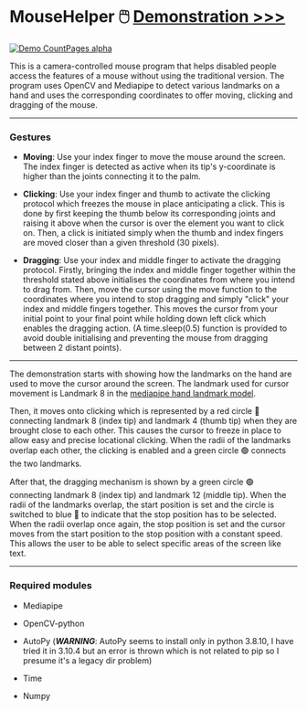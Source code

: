 # MouseHelper 🖱️ [Demonstration >>>](https://github.com/Dhivyno/MouseHelper/blob/main/Mouse%20Helper%20Demonstration.mp4)

[![Demo CountPages alpha](https://share.gifyoutube.com/KzB6Gb.gif)](https://www.youtube.com/watch?v=ek1j272iAmc)


This is a camera-controlled mouse program that helps disabled people access the features of a mouse without using the traditional version. The program uses OpenCV and Mediapipe to detect various landmarks on a hand and uses the corresponding coordinates to offer moving, clicking and dragging of the mouse. 

---

### Gestures

- **Moving**: Use your index finger to move the mouse around the screen. The index finger is detected as active when its tip's y-coordinate is higher than the joints connecting it to the palm.

- **Clicking**: Use your index finger and thumb to activate the clicking protocol which freezes the mouse in place anticipating a click. This is done by first keeping the thumb below its corresponding joints and raising it above when the cursor is over the element you want to click on. Then, a click is initiated simply when the thumb and index fingers are moved closer than a given threshold (30 pixels). 

- **Dragging**: Use your index and middle finger to activate the dragging protocol. Firstly, bringing the index and middle finger together within the threshold stated above initialises the coordinates from where you intend to drag from. Then, move the cursor using the move function to the coordinates where you intend to stop dragging and simply "click" your index and middle fingers together. This moves the cursor from your initial point to your final point while holding down left click which enables the dragging action. (A time.sleep(0.5) function is provided to avoid double initialising and preventing the mouse from dragging between 2 distant points).

---



The demonstration starts with showing how the landmarks on the hand are used to move the cursor around the screen. The landmark used for cursor movement is Landmark 8 in the [mediapipe hand landmark model](https://google.github.io/mediapipe/solutions/hands.html). 

Then, it moves onto clicking which is represented by a red circle  🔴 connecting landmark 8 (index tip) and landmark 4 (thumb tip) when they are brought close to each other. This causes the cursor to freeze in place to allow easy and precise locational clicking. When the radii of the landmarks overlap each other, the clicking is enabled and a green circle 🟢 connects the two landmarks. 

After that, the dragging mechanism is shown by a green circle 🟢 connecting landmark 8 (index tip) and landmark 12 (middle tip). When the radii of the landmarks overlap, the start position is set and the circle is switched to blue 🔵 to indicate that the stop position has to be selected. When the radii overlap once again, the stop position is set and the cursor moves from the start position to the stop position with a constant speed. This allows the user to be able to select specific areas of the screen like text.

---

### Required modules

- Mediapipe

- OpenCV-python

- AutoPy    (***WARNING***: AutoPy seems to install only in python 3.8.10, I have tried it in 3.10.4 but an error is thrown which is not related to pip so I presume it's a legacy dir problem)

- Time

- Numpy
